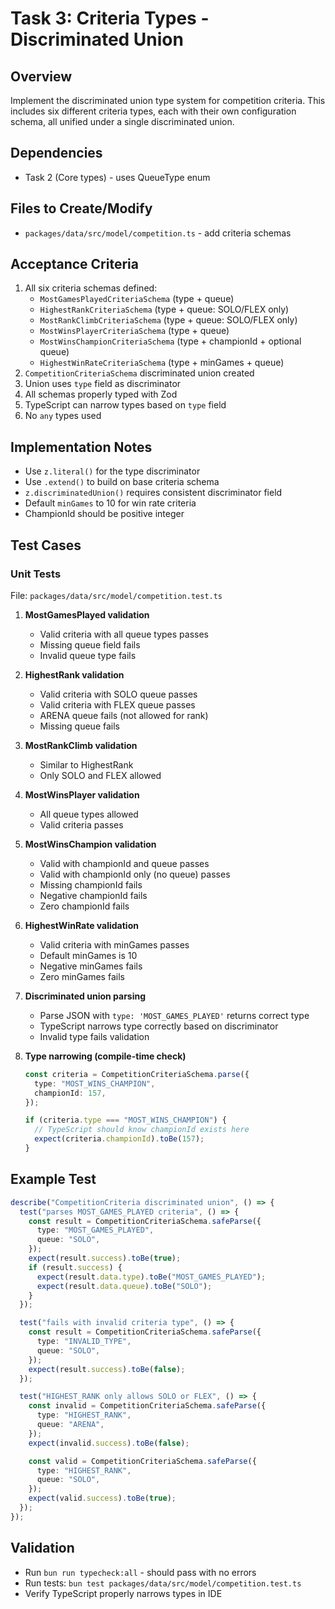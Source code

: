 # Task 3: Criteria Types - Discriminated Union

## Overview

Implement the discriminated union type system for competition criteria. This includes six different criteria types, each with their own configuration schema, all unified under a single discriminated union.

## Dependencies

- Task 2 (Core types) - uses QueueType enum

## Files to Create/Modify

- `packages/data/src/model/competition.ts` - add criteria schemas

## Acceptance Criteria

1. All six criteria schemas defined:
   - `MostGamesPlayedCriteriaSchema` (type + queue)
   - `HighestRankCriteriaSchema` (type + queue: SOLO/FLEX only)
   - `MostRankClimbCriteriaSchema` (type + queue: SOLO/FLEX only)
   - `MostWinsPlayerCriteriaSchema` (type + queue)
   - `MostWinsChampionCriteriaSchema` (type + championId + optional queue)
   - `HighestWinRateCriteriaSchema` (type + minGames + queue)
2. `CompetitionCriteriaSchema` discriminated union created
3. Union uses `type` field as discriminator
4. All schemas properly typed with Zod
5. TypeScript can narrow types based on `type` field
6. No `any` types used

## Implementation Notes

- Use `z.literal()` for the type discriminator
- Use `.extend()` to build on base criteria schema
- `z.discriminatedUnion()` requires consistent discriminator field
- Default `minGames` to 10 for win rate criteria
- ChampionId should be positive integer

## Test Cases

### Unit Tests

File: `packages/data/src/model/competition.test.ts`

1. **MostGamesPlayed validation**
   - Valid criteria with all queue types passes
   - Missing queue field fails
   - Invalid queue type fails

2. **HighestRank validation**
   - Valid criteria with SOLO queue passes
   - Valid criteria with FLEX queue passes
   - ARENA queue fails (not allowed for rank)
   - Missing queue fails

3. **MostRankClimb validation**
   - Similar to HighestRank
   - Only SOLO and FLEX allowed

4. **MostWinsPlayer validation**
   - All queue types allowed
   - Valid criteria passes

5. **MostWinsChampion validation**
   - Valid with championId and queue passes
   - Valid with championId only (no queue) passes
   - Missing championId fails
   - Negative championId fails
   - Zero championId fails

6. **HighestWinRate validation**
   - Valid criteria with minGames passes
   - Default minGames is 10
   - Negative minGames fails
   - Zero minGames fails

7. **Discriminated union parsing**
   - Parse JSON with `type: 'MOST_GAMES_PLAYED'` returns correct type
   - TypeScript narrows type correctly based on discriminator
   - Invalid type fails validation

8. **Type narrowing (compile-time check)**

   ```typescript
   const criteria = CompetitionCriteriaSchema.parse({
     type: "MOST_WINS_CHAMPION",
     championId: 157,
   });

   if (criteria.type === "MOST_WINS_CHAMPION") {
     // TypeScript should know championId exists here
     expect(criteria.championId).toBe(157);
   }
   ```

## Example Test

```typescript
describe("CompetitionCriteria discriminated union", () => {
  test("parses MOST_GAMES_PLAYED criteria", () => {
    const result = CompetitionCriteriaSchema.safeParse({
      type: "MOST_GAMES_PLAYED",
      queue: "SOLO",
    });
    expect(result.success).toBe(true);
    if (result.success) {
      expect(result.data.type).toBe("MOST_GAMES_PLAYED");
      expect(result.data.queue).toBe("SOLO");
    }
  });

  test("fails with invalid criteria type", () => {
    const result = CompetitionCriteriaSchema.safeParse({
      type: "INVALID_TYPE",
      queue: "SOLO",
    });
    expect(result.success).toBe(false);
  });

  test("HIGHEST_RANK only allows SOLO or FLEX", () => {
    const invalid = CompetitionCriteriaSchema.safeParse({
      type: "HIGHEST_RANK",
      queue: "ARENA",
    });
    expect(invalid.success).toBe(false);

    const valid = CompetitionCriteriaSchema.safeParse({
      type: "HIGHEST_RANK",
      queue: "SOLO",
    });
    expect(valid.success).toBe(true);
  });
});
```

## Validation

- Run `bun run typecheck:all` - should pass with no errors
- Run tests: `bun test packages/data/src/model/competition.test.ts`
- Verify TypeScript properly narrows types in IDE
